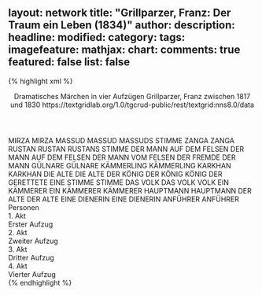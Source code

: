 layout: network
title: "Grillparzer, Franz: Der Traum ein Leben (1834)"
author:
description:
headline:
modified:
category:
tags:
imagefeature:
mathjax:
chart:
comments: true
featured: false
list: false
---
{% highlight xml %}
<?xml-model href="https://raw.githubusercontent.com/DLiNa/project/master/rules/lina.rnc"?><?xml-model href="https://raw.githubusercontent.com/DLiNa/project/master/rules/lina.sch"?>
<play xmlns="http://lina.digital">
  <header>
    <title>Der Traum ein Leben</title>
    <subtitle>Dramatisches Märchen in vier Aufzügen</subtitle>
    <genretitle/>
    <author>Grillparzer, Franz</author>
    <date type="print" when="1840"/>
    <date type="premiere" when="1834"/>
    <date type="written" when="1830">zwischen 1817 und 1830</date>
    <source>https://textgridlab.org/1.0/tgcrud-public/rest/textgrid:nns8.0/data</source>
  </header>
  <personae>
    <character>
      <name>MIRZA</name>
      <alias xml:id="mirza">
        <name>MIRZA</name>
      </alias>
    </character>
    <character>
      <name>MASSUD</name>
      <alias xml:id="massud">
        <name>MASSUD</name>
      </alias>
      <alias xml:id="massuds_stimme">
        <name>MASSUDS STIMME</name>
      </alias>
    </character>
    <character>
      <name>ZANGA</name>
      <alias xml:id="zanga">
        <name>ZANGA</name>
      </alias>
    </character>
    <character>
      <name>RUSTAN</name>
      <alias xml:id="rustan">
        <name>RUSTAN</name>
      </alias>
      <alias xml:id="rustans_stimme">
        <name>RUSTANS STIMME</name>
      </alias>
    </character>
    <character>
      <name>DER MANN AUF DEM FELSEN</name>
      <alias xml:id="der_mann_auf_dem_felsen">
        <name>DER MANN AUF DEM FELSEN</name>
      </alias>
      <alias xml:id="der_mann_vom_felsen">
        <name>DER MANN VOM FELSEN</name>
      </alias>
      <alias xml:id="der_fremde">
        <name>DER FREMDE</name>
      </alias>
      <alias xml:id="der_mann">
        <name>DER MANN</name>
      </alias>
    </character>
    <character>
      <name>GÜLNARE</name>
      <alias xml:id="gülnare">
        <name>GÜLNARE</name>
      </alias>
    </character>
    <character>
      <name>KÄMMERLING</name>
      <alias xml:id="kämmerling">
        <name>KÄMMERLING</name>
      </alias>
    </character>
    <character>
      <name>KARKHAN</name>
      <alias xml:id="karkhan">
        <name>KARKHAN</name>
      </alias>
    </character>
    <character>
      <name>DIE ALTE</name>
      <alias xml:id="die_alte">
        <name>DIE ALTE</name>
      </alias>
    </character>
    <character>
      <name>DER KÖNIG</name>
      <alias xml:id="der_könig">
        <name>DER KÖNIG</name>
      </alias>
      <alias xml:id="könig">
        <name>KÖNIG</name>
      </alias>
      <alias xml:id="der_gerettete">
        <name>DER GERETTETE</name>
      </alias>
      <alias xml:id="eine_stimme">
        <name>EINE STIMME</name>
      </alias>
      <alias xml:id="stimme">
        <name>STIMME</name>
      </alias>
    </character>
    <character>
      <name>DAS VOLK</name>
      <alias xml:id="das_volk">
        <name>DAS VOLK</name>
      </alias>
      <alias xml:id="volk">
        <name>VOLK</name>
      </alias>
    </character>
    <character>
      <name>EIN KÄMMERER</name>
      <alias xml:id="ein_kämmerer">
        <name>EIN KÄMMERER</name>
      </alias>
      <alias xml:id="kämmerer">
        <name>KÄMMERER</name>
      </alias>
    </character>
    <character>
      <name>HAUPTMANN</name>
      <alias xml:id="hauptmann">
        <name>HAUPTMANN</name>
      </alias>
    </character>
    <character>
      <name>DER ALTE</name>
      <alias xml:id="der_alte">
        <name>DER ALTE</name>
      </alias>
    </character>
    <character>
      <name>EINE DIENERIN</name>
      <alias xml:id="eine_dienerin">
        <name>EINE DIENERIN</name>
      </alias>
    </character>
    <character>
      <name>ANFÜHRER</name>
      <alias xml:id="anführer">
        <name>ANFÜHRER</name>
      </alias>
    </character>
  </personae>
  <text>
    <div>
      <head>Personen</head>
    </div>
    <div>
      <head>1. Akt</head>
      <div>
        <head>Erster Aufzug</head>
        <sp who="#mirza">
          <amount n="35" unit="speech_acts"/>
          <amount n="1157" unit="words"/>
          <amount n="208" unit="lines"/>
          <amount n="5890" unit="chars"/>
        </sp>
        <sp who="#massud">
          <amount n="40" unit="speech_acts"/>
          <amount n="716" unit="words"/>
          <amount n="140" unit="lines"/>
          <amount n="3768" unit="chars"/>
        </sp>
        <sp who="#zanga">
          <amount n="16" unit="speech_acts"/>
          <amount n="799" unit="words"/>
          <amount n="152" unit="lines"/>
          <amount n="4236" unit="chars"/>
        </sp>
        <sp who="#rustan">
          <amount n="29" unit="speech_acts"/>
          <amount n="979" unit="words"/>
          <amount n="178" unit="lines"/>
          <amount n="5169" unit="chars"/>
        </sp>
      </div>
    </div>
    <div>
      <head>2. Akt</head>
      <div>
        <head>Zweiter Aufzug</head>
        <sp who="#rustan">
          <amount n="52" unit="speech_acts"/>
          <amount n="1017" unit="words"/>
          <amount n="185" unit="lines"/>
          <amount n="5249" unit="chars"/>
        </sp>
        <sp who="#zanga">
          <amount n="49" unit="speech_acts"/>
          <amount n="1144" unit="words"/>
          <amount n="209" unit="lines"/>
          <amount n="6103" unit="chars"/>
        </sp>
        <sp who="#eine_stimme">
          <amount n="1" unit="speech_acts"/>
          <amount n="2" unit="words"/>
          <amount n="1" unit="lines"/>
          <amount n="13" unit="chars"/>
        </sp>
        <sp who="#stimme">
          <amount n="1" unit="speech_acts"/>
          <amount n="2" unit="words"/>
          <amount n="1" unit="lines"/>
          <amount n="13" unit="chars"/>
        </sp>
        <sp who="#könig">
          <amount n="17" unit="speech_acts"/>
          <amount n="276" unit="words"/>
          <amount n="52" unit="lines"/>
          <amount n="1442" unit="chars"/>
        </sp>
        <sp who="#der_mann_auf_dem_felsen">
          <amount n="1" unit="speech_acts"/>
          <amount n="12" unit="words"/>
          <amount n="4" unit="lines"/>
          <amount n="70" unit="chars"/>
        </sp>
        <sp who="#der_gerettete">
          <amount n="1" unit="speech_acts"/>
          <amount n="8" unit="words"/>
          <amount n="1" unit="lines"/>
          <amount n="36" unit="chars"/>
        </sp>
        <sp who="#der_fremde">
          <amount n="4" unit="speech_acts"/>
          <amount n="24" unit="words"/>
          <amount n="6" unit="lines"/>
          <amount n="160" unit="chars"/>
        </sp>
        <sp who="#gülnare">
          <amount n="10" unit="speech_acts"/>
          <amount n="461" unit="words"/>
          <amount n="86" unit="lines"/>
          <amount n="2478" unit="chars"/>
        </sp>
        <sp who="#der_mann_vom_felsen">
          <amount n="8" unit="speech_acts"/>
          <amount n="75" unit="words"/>
          <amount n="14" unit="lines"/>
          <amount n="372" unit="chars"/>
        </sp>
        <sp who="#der_mann">
          <amount n="2" unit="speech_acts"/>
          <amount n="7" unit="words"/>
          <amount n="2" unit="lines"/>
          <amount n="32" unit="chars"/>
        </sp>
        <sp who="#kämmerer">
          <amount n="1" unit="speech_acts"/>
          <amount n="19" unit="words"/>
          <amount n="4" unit="lines"/>
          <amount n="102" unit="chars"/>
        </sp>
      </div>
    </div>
    <div>
      <head>3. Akt</head>
      <div>
        <head>Dritter Aufzug</head>
        <sp who="#volk">
          <amount n="1" unit="speech_acts"/>
          <amount n="14" unit="words"/>
          <amount n="2" unit="lines"/>
          <amount n="66" unit="chars"/>
        </sp>
        <sp who="#zanga">
          <amount n="22" unit="speech_acts"/>
          <amount n="570" unit="words"/>
          <amount n="104" unit="lines"/>
          <amount n="3029" unit="chars"/>
        </sp>
        <sp who="#könig">
          <amount n="52" unit="speech_acts"/>
          <amount n="1782" unit="words"/>
          <amount n="331" unit="lines"/>
          <amount n="9510" unit="chars"/>
        </sp>
        <sp who="#rustan">
          <amount n="54" unit="speech_acts"/>
          <amount n="1011" unit="words"/>
          <amount n="194" unit="lines"/>
          <amount n="5368" unit="chars"/>
        </sp>
        <sp who="#kämmerling">
          <amount n="7" unit="speech_acts"/>
          <amount n="87" unit="words"/>
          <amount n="18" unit="lines"/>
          <amount n="460" unit="chars"/>
        </sp>
        <sp who="#karkhan">
          <amount n="4" unit="speech_acts"/>
          <amount n="73" unit="words"/>
          <amount n="14" unit="lines"/>
          <amount n="399" unit="chars"/>
        </sp>
        <sp who="#die_alte">
          <amount n="11" unit="speech_acts"/>
          <amount n="487" unit="words"/>
          <amount n="84" unit="lines"/>
          <amount n="2583" unit="chars"/>
        </sp>
        <sp who="#der_könig">
          <amount n="2" unit="speech_acts"/>
          <amount n="165" unit="words"/>
          <amount n="29" unit="lines"/>
          <amount n="876" unit="chars"/>
        </sp>
        <sp who="#gülnare">
          <amount n="8" unit="speech_acts"/>
          <amount n="261" unit="words"/>
          <amount n="47" unit="lines"/>
          <amount n="1389" unit="chars"/>
        </sp>
        <sp who="#das_volk">
          <amount n="1" unit="speech_acts"/>
          <amount n="11" unit="words"/>
          <amount n="2" unit="lines"/>
          <amount n="57" unit="chars"/>
        </sp>
      </div>
    </div>
    <div>
      <head>4. Akt</head>
      <div>
        <head>Vierter Aufzug</head>
        <sp who="#karkhan">
          <amount n="11" unit="speech_acts"/>
          <amount n="530" unit="words"/>
          <amount n="99" unit="lines"/>
          <amount n="2940" unit="chars"/>
        </sp>
        <sp who="#rustan">
          <amount n="85" unit="speech_acts"/>
          <amount n="2104" unit="words"/>
          <amount n="393" unit="lines"/>
          <amount n="11271" unit="chars"/>
        </sp>
        <sp who="#zanga">
          <amount n="41" unit="speech_acts"/>
          <amount n="751" unit="words"/>
          <amount n="146" unit="lines"/>
          <amount n="4029" unit="chars"/>
        </sp>
        <sp who="#ein_kämmerer">
          <amount n="1" unit="speech_acts"/>
          <amount n="14" unit="words"/>
          <amount n="2" unit="lines"/>
          <amount n="64" unit="chars"/>
        </sp>
        <sp who="#hauptmann">
          <amount n="1" unit="speech_acts"/>
          <amount n="6" unit="words"/>
          <amount n="1" unit="lines"/>
          <amount n="30" unit="chars"/>
        </sp>
        <sp who="#gülnare">
          <amount n="31" unit="speech_acts"/>
          <amount n="399" unit="words"/>
          <amount n="74" unit="lines"/>
          <amount n="2108" unit="chars"/>
        </sp>
        <sp who="#der_alte">
          <amount n="2" unit="speech_acts"/>
          <amount n="2" unit="words"/>
          <amount n="2" unit="lines"/>
          <amount n="11" unit="chars"/>
        </sp>
        <sp who="#rustans_stimme">
          <amount n="1" unit="speech_acts"/>
          <amount n="4" unit="words"/>
          <amount n="1" unit="lines"/>
          <amount n="27" unit="chars"/>
        </sp>
        <sp who="#eine_dienerin">
          <amount n="1" unit="speech_acts"/>
          <amount n="28" unit="words"/>
          <amount n="5" unit="lines"/>
          <amount n="163" unit="chars"/>
        </sp>
        <sp who="#mirza">
          <amount n="20" unit="speech_acts"/>
          <amount n="262" unit="words"/>
          <amount n="53" unit="lines"/>
          <amount n="1366" unit="chars"/>
        </sp>
        <sp who="#massuds_stimme">
          <amount n="2" unit="speech_acts"/>
          <amount n="5" unit="words"/>
          <amount n="2" unit="lines"/>
          <amount n="26" unit="chars"/>
        </sp>
        <sp who="#massud">
          <amount n="21" unit="speech_acts"/>
          <amount n="341" unit="words"/>
          <amount n="65" unit="lines"/>
          <amount n="1761" unit="chars"/>
        </sp>
        <sp who="#anführer">
          <amount n="3" unit="speech_acts"/>
          <amount n="14" unit="words"/>
          <amount n="3" unit="lines"/>
          <amount n="73" unit="chars"/>
        </sp>
        <sp who="#rustan #mirza">
          <amount n="1" unit="speech_acts"/>
          <amount n="2" unit="words"/>
          <amount n="1" unit="lines"/>
          <amount n="13" unit="chars"/>
        </sp>
      </div>
    </div>
  </text>
</play>
{% endhighlight %}